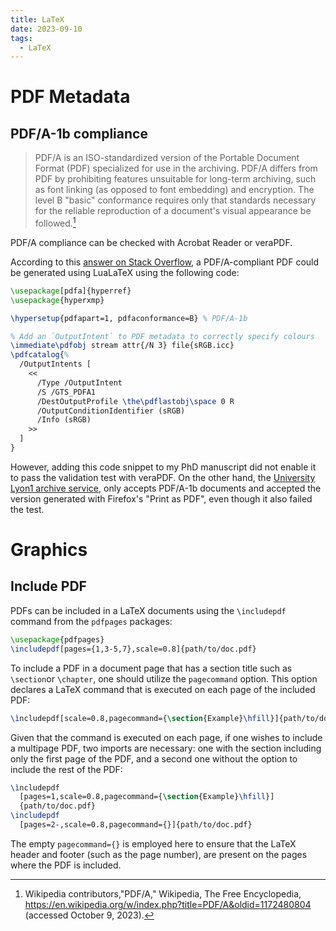 ```yaml
---
title: LaTeX
date: 2023-09-10
tags:
  - LaTeX
---
```


# PDF Metadata

## PDF/A-1b compliance

> PDF/A is an ISO-standardized version of the Portable Document Format (PDF)
> specialized for use in the archiving.
> PDF/A differs from PDF by prohibiting features
> unsuitable for long-term archiving,
> such as font linking (as opposed to font embedding) and encryption.
> The level B "basic" conformance requires only that standards necessary
> for the reliable reproduction of a document's visual appearance
> be followed.[^1]

PDF/A compliance can be checked with Acrobat Reader or veraPDF.

According to this
[answer on Stack Overflow](https://tex.stackexchange.com/questions/498987),
a PDF/A-compliant PDF could be generated using LuaLaTeX using
the following code:

```latex
\usepackage[pdfa]{hyperref}
\usepackage{hyperxmp}

\hypersetup{pdfapart=1, pdfaconformance=B} % PDF/A-1b

% Add an `OutputIntent` to PDF metadata to correctly specify colours
\immediate\pdfobj stream attr{/N 3} file{sRGB.icc}
\pdfcatalog{%
  /OutputIntents [
    <<
      /Type /OutputIntent
      /S /GTS_PDFA1
      /DestOutputProfile \the\pdflastobj\space 0 R
      /OutputConditionIdentifier (sRGB)
      /Info (sRGB)
    >>
  ]
}
```

However,
adding this code snippet to my PhD manuscript
did not enable it to pass the validation test with veraPDF.
On the other hand, the
[University Lyon1 archive service](https://scd-depot-theses.univ-lyon1.fr),
only accepts PDF/A-1b documents
and accepted the version generated with Firefox's "Print as PDF",
even though it also failed the test.

[^1]:
    Wikipedia contributors,"PDF/A," Wikipedia, The Free Encyclopedia,
    <https://en.wikipedia.org/w/index.php?title=PDF/A&oldid=1172480804>
    (accessed October 9, 2023).

# Graphics

## Include PDF

PDFs can be included in a LaTeX documents
using the `\includepdf` command from the `pdfpages` packages:

```latex
\usepackage{pdfpages}
\includepdf[pages={1,3-5,7},scale=0.8]{path/to/doc.pdf}
```

To include a PDF in a document page that has a section title
such as `\section`or `\chapter`,
one should utilize the `pagecommand` option.
This option declares a LaTeX command
that is executed on each page of the included PDF:

```latex
\ìncludepdf[scale=0.8,pagecommand={\section{Example}\hfill}]{path/to/doc.pdf}
```

Given that the command is executed on each page,
if one wishes to include a multipage PDF,
two imports are necessary:
one with the section including only the first page of the PDF,
and a second one without the option to include the rest of the PDF:

```latex
\ìncludepdf
  [pages=1,scale=0.8,pagecommand={\section{Example}\hfill}]
  {path/to/doc.pdf}
\includepdf
  [pages=2-,scale=0.8,pagecommand={}]{path/to/doc.pdf}
```

The empty `pagecommand={}` is employed here
to ensure that the LaTeX header and footer (such as the page number),
are present on the pages where the PDF is included.
